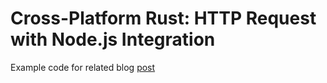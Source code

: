 # Cross-Platform Rust: HTTP Request with Node.js Integration 

Example code for related blog [post](https://logankeenan.com/posts/cross-platform-rust-http-request/) 


